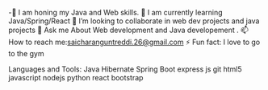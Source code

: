 -🔭 I am honing my Java and Web skills.
🌱 I am currently learning Java/Spring/React
👯 I’m looking to collaborate in web dev projects and java projects 
💬 Ask me About Web development and Java developement .
📫 How to reach me:saicharanguntreddi.26@gmail.com
⚡ Fun fact: I love to go to the gym

Languages and Tools:
Java Hibernate Spring Boot  express js git html5 javascript  nodejs python react bootstrap 

<!---![Uploading download.png…]()

Charan26-git/Charan26-git is a ✨ special ✨ repository because its `README.md` (this file) appears on your GitHub profile.
You can click the Preview link to take a look at your changes.
--->
